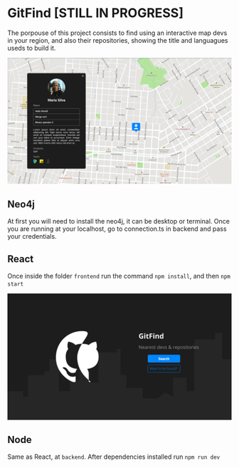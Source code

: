 # GitFind [STILL IN PROGRESS]
The porpouse of this project consists to find using an interactive map devs in your region, and also their repositories, showing the title and languagues useds to build it.

<img src="/img/map.png" width="800" >

## Neo4j
At first you will need to install the neo4j, it can be desktop or terminal. Once you are running at your localhost, go to connection.ts in backend and pass your credentials.

## React
Once inside the folder ```frontend``` run the command ```npm install```, and then ```npm start```

<img src="/img/home.png" width="800" >

## Node
Same as React, at ```backend```. After dependencies installed run ```npm run dev```
